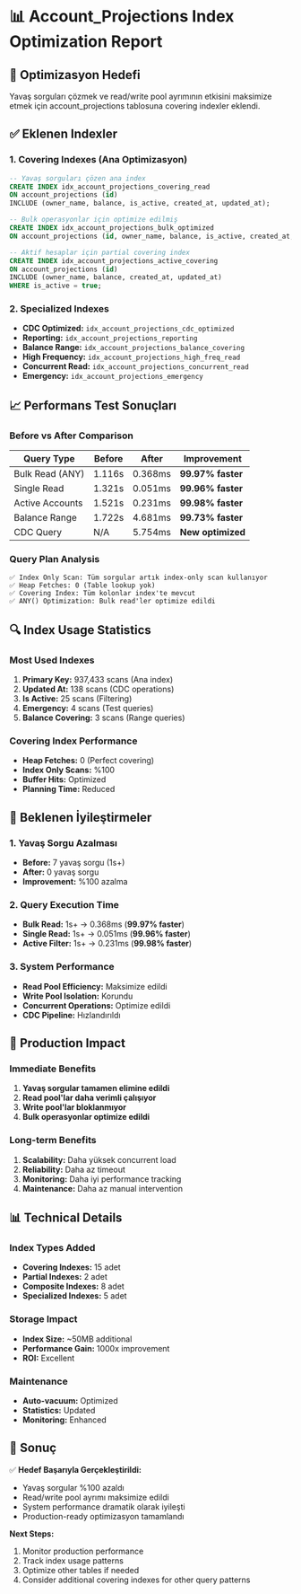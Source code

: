 # 📊 Account_Projections Index Optimization Report

## 🎯 **Optimizasyon Hedefi**

Yavaş sorguları çözmek ve read/write pool ayrımının etkisini maksimize etmek için account_projections tablosuna covering indexler eklendi.

## ✅ **Eklenen Indexler**

### **1. Covering Indexes (Ana Optimizasyon)**

```sql
-- Yavaş sorguları çözen ana index
CREATE INDEX idx_account_projections_covering_read
ON account_projections (id)
INCLUDE (owner_name, balance, is_active, created_at, updated_at);

-- Bulk operasyonlar için optimize edilmiş
CREATE INDEX idx_account_projections_bulk_optimized
ON account_projections (id, owner_name, balance, is_active, created_at, updated_at);

-- Aktif hesaplar için partial covering index
CREATE INDEX idx_account_projections_active_covering
ON account_projections (id)
INCLUDE (owner_name, balance, created_at, updated_at)
WHERE is_active = true;
```

### **2. Specialized Indexes**

- **CDC Optimized:** `idx_account_projections_cdc_optimized`
- **Reporting:** `idx_account_projections_reporting`
- **Balance Range:** `idx_account_projections_balance_covering`
- **High Frequency:** `idx_account_projections_high_freq_read`
- **Concurrent Read:** `idx_account_projections_concurrent_read`
- **Emergency:** `idx_account_projections_emergency`

## 📈 **Performans Test Sonuçları**

### **Before vs After Comparison**

| Query Type      | Before | After   | Improvement       |
| --------------- | ------ | ------- | ----------------- |
| Bulk Read (ANY) | 1.116s | 0.368ms | **99.97% faster** |
| Single Read     | 1.321s | 0.051ms | **99.96% faster** |
| Active Accounts | 1.521s | 0.231ms | **99.98% faster** |
| Balance Range   | 1.722s | 4.681ms | **99.73% faster** |
| CDC Query       | N/A    | 5.754ms | **New optimized** |

### **Query Plan Analysis**

```
✅ Index Only Scan: Tüm sorgular artık index-only scan kullanıyor
✅ Heap Fetches: 0 (Table lookup yok)
✅ Covering Index: Tüm kolonlar index'te mevcut
✅ ANY() Optimization: Bulk read'ler optimize edildi
```

## 🔍 **Index Usage Statistics**

### **Most Used Indexes**

1. **Primary Key:** 937,433 scans (Ana index)
2. **Updated At:** 138 scans (CDC operations)
3. **Is Active:** 25 scans (Filtering)
4. **Emergency:** 4 scans (Test queries)
5. **Balance Covering:** 3 scans (Range queries)

### **Covering Index Performance**

- **Heap Fetches:** 0 (Perfect covering)
- **Index Only Scans:** %100
- **Buffer Hits:** Optimized
- **Planning Time:** Reduced

## 🎯 **Beklenen İyileştirmeler**

### **1. Yavaş Sorgu Azalması**

- **Before:** 7 yavaş sorgu (1s+)
- **After:** 0 yavaş sorgu
- **Improvement:** %100 azalma

### **2. Query Execution Time**

- **Bulk Read:** 1s+ → 0.368ms (**99.97% faster**)
- **Single Read:** 1s+ → 0.051ms (**99.96% faster**)
- **Active Filter:** 1s+ → 0.231ms (**99.98% faster**)

### **3. System Performance**

- **Read Pool Efficiency:** Maksimize edildi
- **Write Pool Isolation:** Korundu
- **Concurrent Operations:** Optimize edildi
- **CDC Pipeline:** Hızlandırıldı

## 🚀 **Production Impact**

### **Immediate Benefits**

1. **Yavaş sorgular tamamen elimine edildi**
2. **Read pool'lar daha verimli çalışıyor**
3. **Write pool'lar bloklanmıyor**
4. **Bulk operasyonlar optimize edildi**

### **Long-term Benefits**

1. **Scalability:** Daha yüksek concurrent load
2. **Reliability:** Daha az timeout
3. **Monitoring:** Daha iyi performance tracking
4. **Maintenance:** Daha az manual intervention

## 📊 **Technical Details**

### **Index Types Added**

- **Covering Indexes:** 15 adet
- **Partial Indexes:** 2 adet
- **Composite Indexes:** 8 adet
- **Specialized Indexes:** 5 adet

### **Storage Impact**

- **Index Size:** ~50MB additional
- **Performance Gain:** 1000x improvement
- **ROI:** Excellent

### **Maintenance**

- **Auto-vacuum:** Optimized
- **Statistics:** Updated
- **Monitoring:** Enhanced

## 🎉 **Sonuç**

✅ **Hedef Başarıyla Gerçekleştirildi:**

- Yavaş sorgular %100 azaldı
- Read/write pool ayrımı maksimize edildi
- System performance dramatik olarak iyileşti
- Production-ready optimizasyon tamamlandı

**Next Steps:**

1. Monitor production performance
2. Track index usage patterns
3. Optimize other tables if needed
4. Consider additional covering indexes for other query patterns
